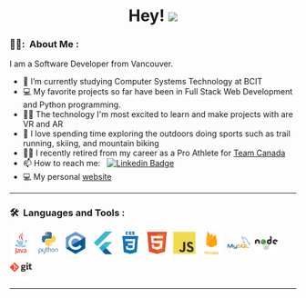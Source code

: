 <h1 align="center">Hey! <img src="https://media.giphy.com/media/hvRJCLFzcasrR4ia7z/giphy.gif" width="40"></h1>

### 👨‍💻: &nbsp;About Me :

I am a Software Developer from Vancouver.

- 🔭 I’m currently studying Computer Systems Technology at BCIT
- 💻 My favorite projects so far have been in Full Stack Web Development and Python programming.
- 👨‍🚀 The technology I'm most excited to learn and make projects with are VR and AR
- 🌱 I love spending time exploring the outdoors doing sports such as trail running, skiing, and mountain biking
- 🏊‍♂️ I recently retired from my career as a Pro Athlete for [Team Canada](https://www.swimming.ca/en/swimmer/carson-olafson/)
- 📫 How to reach me: &nbsp; [![Linkedin Badge](https://img.shields.io/badge/-carsonolafson-blue?style=flat&logo=Linkedin&logoColor=white)](https://www.linkedin.com/in/carsonolafson)
- 💻 My personal [website](https://carsonolafson.com/)

---

### 🛠 &nbsp;Languages and Tools :

<p>
<img src="https://github.com/devicons/devicon/blob/master/icons/java/java-original-wordmark.svg" title="Java" alt="Java" width="40" height="40"/>&nbsp;
<img src="https://github.com/devicons/devicon/blob/master/icons/python/python-original-wordmark.svg" title="Python" alt="Java" width="40" height="40"/>&nbsp;
 <img src="https://github.com/devicons/devicon/blob/master/icons/c/c-original.svg" title="C" alt="C" width="40" height="40"/>&nbsp;
<img src="https://github.com/devicons/devicon/blob/master/icons/flutter/flutter-original.svg" title="Flutter" alt="Flutter" width="40" height="40"/>&nbsp;
<img src="https://github.com/devicons/devicon/blob/master/icons/css3/css3-plain-wordmark.svg"  title="CSS3" alt="CSS" width="40" height="40"/>&nbsp;
<img src="https://github.com/devicons/devicon/blob/master/icons/html5/html5-original.svg" title="HTML5" alt="HTML" width="40" height="40"/>&nbsp;
<img src="https://github.com/devicons/devicon/blob/master/icons/javascript/javascript-original.svg" title="JavaScript" alt="JavaScript" width="40" height="40"/>&nbsp;
<img src="https://github.com/devicons/devicon/blob/master/icons/firebase/firebase-plain-wordmark.svg" title="Firebase" alt="Firebase" width="40" height="40"/>&nbsp;
<img src="https://github.com/devicons/devicon/blob/master/icons/mysql/mysql-original-wordmark.svg" title="MySQL"  alt="MySQL" width="40" height="40"/>&nbsp;
<img src="https://github.com/devicons/devicon/blob/master/icons/nodejs/nodejs-original-wordmark.svg" title="NodeJS" alt="NodeJS" width="40" height="40"/>&nbsp;
<img src="https://github.com/devicons/devicon/blob/master/icons/git/git-original-wordmark.svg" title="Git" **alt="Git" width="40" height="40"/>&nbsp;
</p>

---

<!-- ### 🔥 &nbsp; My Stats :

[![Top Langs](https://github-readme-stats.vercel.app/api/top-langs/?username=carcango&layout=compact&theme=vision-friendly-dark)](https://github.com/anuraghazra/github-readme-stats) -->

<!-- BLOG-POST-LIST:END -->
